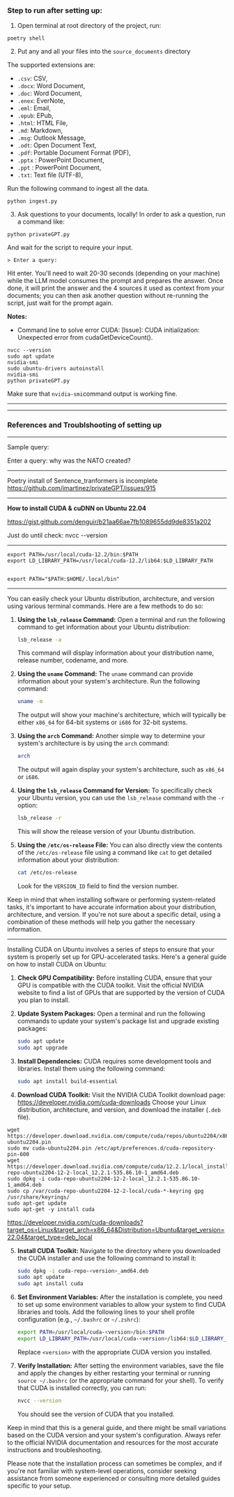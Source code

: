 ### Step to run after setting up:
1. Open terminal at root directory of the project, run:
```
poetry shell
```
2. Put any and all your files into the `source_documents` directory

The supported extensions are:

   - `.csv`: CSV,
   - `.docx`: Word Document,
   - `.doc`: Word Document,
   - `.enex`: EverNote,
   - `.eml`: Email,
   - `.epub`: EPub,
   - `.html`: HTML File,
   - `.md`: Markdown,
   - `.msg`: Outlook Message,
   - `.odt`: Open Document Text,
   - `.pdf`: Portable Document Format (PDF),
   - `.pptx` : PowerPoint Document,
   - `.ppt` : PowerPoint Document,
   - `.txt`: Text file (UTF-8),

Run the following command to ingest all the data.

```shell
python ingest.py
```

3. Ask questions to your documents, locally!
In order to ask a question, run a command like:

```shell
python privateGPT.py
```

And wait for the script to require your input.

```plaintext
> Enter a query:
```

Hit enter. You'll need to wait 20-30 seconds (depending on your machine) while the LLM model consumes the prompt and prepares the answer. Once done, it will print the answer and the 4 sources it used as context from your documents; you can then ask another question without re-running the script, just wait for the prompt again.


**Notes:**
- Command line to solve error CUDA:
[Issue]: CUDA initialization: Unexpected error from cudaGetDeviceCount().

```
nvcc --version
sudo apt update
nvidia-smi
sudo ubuntu-drivers autoinstall
nvidia-smi
python privateGPT.py
```

Make sure that `nvidia-smi`command output is working fine.


---
---

### References and Troublshooting of setting up

---

Sample query:

Enter a query: why was the NATO created?

---
Poetry install of Sentence_tranformers is incomplete
https://github.com/imartinez/privateGPT/issues/915


---
**How to install CUDA & cuDNN on Ubuntu 22.04**

https://gist.github.com/denguir/b21aa66ae7fb1089655dd9de8351a202


Just do until check: nvcc --version

---

```
export PATH=/usr/local/cuda-12.2/bin:$PATH
export LD_LIBRARY_PATH=/usr/local/cuda-12.2/lib64:$LD_LIBRARY_PATH


export PATH="$PATH:$HOME/.local/bin"
```

---

You can easily check your Ubuntu distribution, architecture, and version using various terminal commands. Here are a few methods to do so:

1. **Using the `lsb_release` Command:**
   Open a terminal and run the following command to get information about your Ubuntu distribution:
   ```bash
   lsb_release -a
   ```

   This command will display information about your distribution name, release number, codename, and more.

2. **Using the `uname` Command:**
   The `uname` command can provide information about your system's architecture. Run the following command:
   ```bash
   uname -m
   ```

   The output will show your machine's architecture, which will typically be either `x86_64` for 64-bit systems or `i686` for 32-bit systems.

3. **Using the `arch` Command:**
   Another simple way to determine your system's architecture is by using the `arch` command:
   ```bash
   arch
   ```

   The output will again display your system's architecture, such as `x86_64` or `i686`.

4. **Using the `lsb_release` Command for Version:**
   To specifically check your Ubuntu version, you can use the `lsb_release` command with the `-r` option:
   ```bash
   lsb_release -r
   ```

   This will show the release version of your Ubuntu distribution.

5. **Using the `/etc/os-release` File:**
   You can also directly view the contents of the `/etc/os-release` file using a command like `cat` to get detailed information about your distribution:
   ```bash
   cat /etc/os-release
   ```

   Look for the `VERSION_ID` field to find the version number.

Keep in mind that when installing software or performing system-related tasks, it's important to have accurate information about your distribution, architecture, and version. If you're not sure about a specific detail, using a combination of these methods will help you gather the necessary information.

---- 

Installing CUDA on Ubuntu involves a series of steps to ensure that your system is properly set up for GPU-accelerated tasks. Here's a general guide on how to install CUDA on Ubuntu:

1. **Check GPU Compatibility:** Before installing CUDA, ensure that your GPU is compatible with the CUDA toolkit. Visit the official NVIDIA website to find a list of GPUs that are supported by the version of CUDA you plan to install.

2. **Update System Packages:**
   Open a terminal and run the following commands to update your system's package list and upgrade existing packages:
   ```bash
   sudo apt update
   sudo apt upgrade
   ```

3. **Install Dependencies:**
   CUDA requires some development tools and libraries. Install them using the following command:
   ```bash
   sudo apt install build-essential
   ```

4. **Download CUDA Toolkit:**
   Visit the NVIDIA CUDA Toolkit download page: https://developer.nvidia.com/cuda-downloads
   Choose your Linux distribution, architecture, and version, and download the installer (`.deb` file).

```
wget https://developer.download.nvidia.com/compute/cuda/repos/ubuntu2204/x86_64/cuda-ubuntu2204.pin
sudo mv cuda-ubuntu2204.pin /etc/apt/preferences.d/cuda-repository-pin-600
wget https://developer.download.nvidia.com/compute/cuda/12.2.1/local_installers/cuda-repo-ubuntu2204-12-2-local_12.2.1-535.86.10-1_amd64.deb
sudo dpkg -i cuda-repo-ubuntu2204-12-2-local_12.2.1-535.86.10-1_amd64.deb
sudo cp /var/cuda-repo-ubuntu2204-12-2-local/cuda-*-keyring gpg /usr/share/keyrings/
sudo apt-get update
sudo apt-get -y install cuda
```

https://developer.nvidia.com/cuda-downloads?target_os=Linux&target_arch=x86_64&Distribution=Ubuntu&target_version=22.04&target_type=deb_local

5. **Install CUDA Toolkit:**
   Navigate to the directory where you downloaded the CUDA installer and use the following command to install it:
   ```bash
   sudo dpkg -i cuda-repo-<version>_amd64.deb
   sudo apt update
   sudo apt install cuda
   ```

6. **Set Environment Variables:**
   After the installation is complete, you need to set up some environment variables to allow your system to find CUDA libraries and tools. Add the following lines to your shell profile configuration (e.g., `~/.bashrc` or `~/.zshrc`):
   ```bash
   export PATH=/usr/local/cuda-<version>/bin:$PATH
   export LD_LIBRARY_PATH=/usr/local/cuda-<version>/lib64:$LD_LIBRARY_PATH
   ```
   Replace `<version>` with the appropriate CUDA version you installed.

7. **Verify Installation:**
   After setting the environment variables, save the file and apply the changes by either restarting your terminal or running `source ~/.bashrc` (or the appropriate command for your shell). To verify that CUDA is installed correctly, you can run:
   ```bash
   nvcc --version
   ```

   You should see the version of CUDA that you installed.

Keep in mind that this is a general guide, and there might be small variations based on the CUDA version and your system's configuration. Always refer to the official NVIDIA documentation and resources for the most accurate instructions and troubleshooting.

Please note that the installation process can sometimes be complex, and if you're not familiar with system-level operations, consider seeking assistance from someone experienced or consulting more detailed guides specific to your setup.


